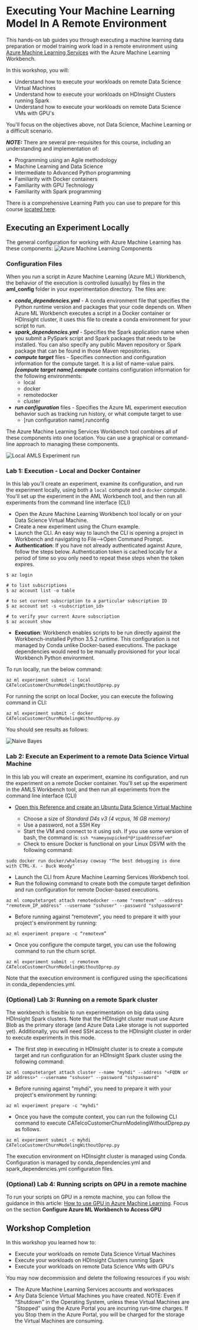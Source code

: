 # Executing Your Machine Learning Model In A Remote Environment

This hands-on lab guides you through executing a machine learning data preparation or model training work load in a remote environment using [Azure Machine Learning Services](https://docs.microsoft.com/en-us/azure/machine-learning/preview/overview-what-is-azure-ml) with the Azure Machine Learning Workbench. 

In this workshop, you will:
- Understand how to execute your workloads on remote Data Science Virtual Machines 
- Understand how to execute your workloads on HDInsight Clusters running Spark
- Understand how to execute your workloads on remote Data     Science VMs with GPU's

You'll focus on the objectives above, not Data Science, Machine Learning or a difficult scenario.  

***NOTE:*** There are several pre-requisites for this course, including an understanding and implementation of: 
  *  Programming using an Agile methodology
  *  Machine Learning and Data Science
  *  Intermediate to Advanced Python programming
  *  Familiarity with Docker containers 
  *  Familiarity with GPU Technology
  *  Familiarity with Spark programming

There is a comprehensive Learning Path you can use to prepare for this course [located here](https://github.com/Azure/learnAnalytics-CreatingSolutionswiththeTeamDataScienceProcess-/blob/master/Instructions/Learning%20Path%20-%20Creating%20Solutions%20with%20the%20Team%20Data%20Science%20Process.md).

## Executing an Experiment Locally

The general configuration for working with Azure Machine Learning has these components:
![Azure Machine Learning Components](https://docs.microsoft.com/en-us/azure/machine-learning/preview/media/overview-general-concepts/hierarchy.png)

### Configuration Files

When you run a script in Azure Machine Learning (Azure ML) Workbench, the behavior of the execution is controlled (usually) by files in the **aml_config** folder in your experimentation directory. 
The files are: 
  * ***conda_dependencies.yml*** - A conda environment file that specifies the Python runtime version and packages that your code depends on. When Azure ML Workbench executes a script in a Docker container or HDInsight cluster, it uses this file to create a conda environment for your script to run. 
  * ***spark_dependencies.yml*** - Specifies the Spark application name when you submit a PySpark script and Spark packages that needs to be installed. You can also specify any public Maven repository or Spark package that can be found in those Maven repositories.
  * ***compute target*** files - Specifies connection and configuration information for the compute target. It is a list of name-value pairs. ***[compute target name].compute*** contains configuration information for the following environments:
    *  local
    *  docker
    *  remotedocker
    *  cluster
  * ***run configuration*** files - Specifies the Azure ML experiment execution behavior such as tracking run history, or what compute target to use
    * [run configuration name].runconfig

The Azure Machine Learning Services Workbench tool combines all of these components into one location. You can use a graphical or command-line approach to managing these components.  

![Local AMLS Experiment run](https://docs.microsoft.com/en-us/azure/machine-learning/preview/media/experimentation-service-configuration/local-native-run.png)

### Lab 1: Execution - Local and Docker Container

In this lab you'll create an experiment, examine its configuration, and run the experiment locally, using both a `local` compute and a `docker` compute. You'll set up the experiment in the AML Workbench tool, and then run all experiments from the command line interface (CLI)
- Open the Azure Machine Learning Workbench tool locally or on your Data Science Virtual Machine. 
- Create a new experiment using the Churn example.
- Launch the CLI. An easy way to launch the CLI is opening a project in Workbench and navigating to File-->Open Command Prompt.
- **Authentication**: If you have not already authenticated against Azure, follow the steps below. Authentication token is cached locally for a period of time so you only need to repeat these steps when the token expires.

```# to authenticate 
$ az login

# to list subscriptions
$ az account list -o table

# to set current subscription to a particular subscription ID 
$ az account set -s <subscription_id>

# to verify your current Azure subscription
$ az account show
```

- **Execution**: Workbench enables scripts to be run directly against the Workbench-installed Python 3.5.2 runtime. This configuration is not managed by Conda unlike Docker-based executions. The package dependencies would need to be manually provisioned for your local Workbench Python environment.

To run locally, run the below command:

```az ml experiment submit -c local CATelcoCustomerChurnModelingWithoutDprep.py```

For running the script on local Docker, you can execute the following command in CLI:

```az ml experiment submit -c docker CATelcoCustomerChurnModelingWithoutDprep.py```

You should see results as follows:

![Naive Bayes](Images/naive-bayes.png)

### Lab 2: Execute an Experiment to a remote Data Science Virtual Machine

In this lab you will create an experiment, examine its configuration, and run the experiment on a remote Docker container. You'll set up the experiment in the AMLS Workbench tool, and then run all experiments from the command line interface (CLI)

- [Open this Reference and create an Ubuntu Data Science Virtual Machine](https://docs.microsoft.com/en-us/azure/machine-learning/data-science-virtual-machine/dsvm-ubuntu-intro)

    - Choose a size of *Standard D4s v3 (4 vcpus, 16 GB memory)*
    - Use a password, not a SSH Key
    - Start the VM and connect to it using ssh. If you use some version of bash, the command is: `ssh *nameyoupicked*@*ipaddressofvm*`
    - Check to ensure Docker is functional on your Linux DSVM with the following command:

```
sudo docker run docker/whalesay cowsay "The best debugging is done with CTRL-X. - Buck Woody"
```

- Launch the CLI from Azure Machine Learning Services Workbench tool.
- Run the following command to create both the compute target definition and run configuration for remote Docker-based executions.

```
az ml computetarget attach remotedocker --name "remotevm" --address "remotevm_IP_address" --username "sshuser" --password "sshpassword"
```

- Before running against “remotevm”, you need to prepare it with your project's environment by running:
```
az ml experiment prepare -c “remotevm”
```

- Once you configure the compute target, you can use the following command to run the churn script.
```
az ml experiment submit -c remotevm CATelcoCustomerChurnModelingWithoutDprep.py
```
Note that the execution environment is configured using the specifications in conda_dependencies.yml.

### (Optional) Lab 3: Running on a remote Spark cluster

The workbench is flexible to run experimentation on big data using HDInsight Spark clusters. Note that the HDInsight cluster must use Azure Blob as the primary storage (and Azure Data Lake storage is not supported yet). Additionally, you will need SSH access to the HDInsight cluster in order to execute experiments in this mode.

- The first step in executing in HDInsight cluster is to create a compute target and run configuration for an HDInsight Spark cluster using the following command:

```az ml computetarget attach cluster --name "myhdi" --address "<FQDN or IP address>" --username "sshuser" --password "sshpassword"```

- Before running against "myhdi", you need to prepare it with your project's environment by running:

```az ml experiment prepare -c "myhdi"```

- Once you have the compute context, you can run the following CLI command to execute CATelcoCustomerChurnModelingWithoutDprep.py as follows.

```az ml experiment submit -c myhdi CATelcoCustomerChurnModelingWithoutDprep.py```

The execution environment on HDInsight cluster is managed using Conda. Configuration is managed by conda_dependencies.yml and spark_dependencies.yml configuration files. 

### (Optional) Lab 4: Running scripts on GPU in a remote machine

To run your scripts on GPU in a remote machine, you can follow the guidance in this article: [How to use GPU in Azure Machine Learning](https://docs.microsoft.com/en-us/azure/machine-learning/preview/how-to-use-gpu). Focus on the section **Configure Azure ML Workbench to Access GPU**

## Workshop Completion

In this workshop you learned how to:
- Execute your workloads on remote Data Science Virtual Machines 
- Execute your workloads on HDInsight Clusters running Spark
- Execute your workloads on remote Data Science VMs with GPU's

You may now decommission and delete the following resources if you wish:
  * The Azure Machine Learning Services accounts and workspaces
  * Any Data Science Virtual Machines you have created. NOTE: Even if "Shutdown" in the Operating System, unless these Virtual Machines are "Stopped" using the Azure Portal you are incurring run-time charges. If you Stop them in the Azure Portal, you will be charged for the storage the Virtual Machines are consuming.

